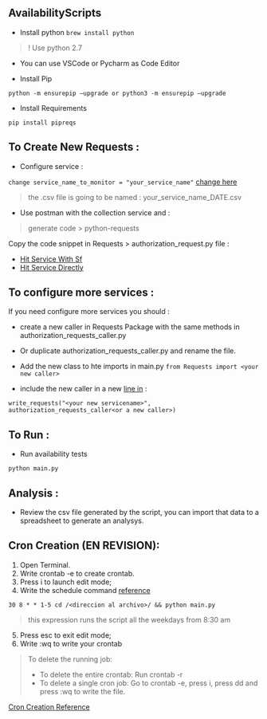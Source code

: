## AvailabilityScripts

- Install python 
`brew install python`

> ! Use python 2.7

- You can use VSCode or Pycharm as Code Editor

- Install Pip 

`python -m ensurepip –upgrade or python3 -m ensurepip –upgrade`

- Install Requirements

`pip install pipreqs`

## To Create New Requests :

- Configure service :

`change service_name_to_monitor = "your_service_name"` 
[change here](https://github.com/slincastro/AvailabilityScripts/blob/b490c928ce08f9f4b3a66f227fe6ae6d95b17acc/main.py#L41)
> the .csv file is going to be named : your_service_name_DATE.csv
- Use postman with the collection service and : 

>  generate code > python-requests

Copy the code snippet in Requests > authorization_request.py file :

* [Hit Service With Sf](https://github.com/slincastro/AvailabilityScripts/blob/b490c928ce08f9f4b3a66f227fe6ae6d95b17acc/Requests/authorization_Requests.py#L3)
* [Hit Service Directly](https://github.com/slincastro/AvailabilityScripts/blob/b490c928ce08f9f4b3a66f227fe6ae6d95b17acc/Requests/authorization_Requests.py#L15)

## To configure more services :

If you need configure more services you should :
 
 * create a new caller in Requests Package with the same methods in authorization_requests_caller.py
 * Or duplicate authorization_requests_caller.py and rename the file.
 
 * Add the new class to hte imports in main.py
 `from Requests import <your new caller>`
 
 * include the new caller in a new [line in](https://github.com/slincastro/AvailabilityScripts/blob/bec97887de50458c4ecf1c1c93aa767cd16995fb/main.py#L38) :

`write_requests("<your new servicename>", authorization_requests_caller<or a new caller>)`




## To Run :

- Run availability tests

`python main.py`

## Analysis :
- Review the csv file generated by the script, you can import that data to a spreadsheet to generate an analysys.

## Cron Creation (EN REVISION):

1. Open Terminal.
2. Write crontab -e to create crontab.
3. Press i to launch edit mode;
4. Write the schedule command [reference](https://crontab.guru/#24_17_*_*_1-5)

 `30 8 * * 1-5 cd /<direccion al archivo>/ && python main.py`
 
 > this expression runs the script all the weekdays from 8:30 am
 
5. Press esc to exit edit mode;
6. Write :wq to write your crontab

> To delete the running job:
> - To delete the entire crontab: Run crontab -r
> - To delete a single cron job: Go to crontab -e, press i, press dd and press :wq to write the file. 

[Cron Creation Reference](https://www.jcchouinard.com/python-automation-with-cron-on-mac/)